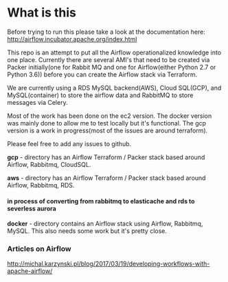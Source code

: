 # What is this

Before trying to run this please take a look at the documentation here:  http://airflow.incubator.apache.org/index.html

This repo is an attempt to put all the Airflow operationalized knowledge into one place.  Currently there are several AMI's that need to be created via Packer initially(one for Rabbit MQ and one for Airflow(either Python 2.7 or Python 3.6)) before you can create the Airflow stack via Terraform.  

We are currently using a RDS MySQL backend(AWS), Cloud SQL(GCP), and MySQL(container) to store the airflow data and RabbitMQ to store messages via Celery.  

Most of the work has been done on the ec2 version.  The docker version was mainly done to allow me to test locally but it's functional.  The gcp version is a work in progress(most of the issues are around terraform).

Please feel free to add any issues to github.

**gcp** -  directory has an Airflow Terraform / Packer stack based around Airflow, Rabbitmq, CloudSQL. 

**aws** -  directory has an Airflow Terraform / Packer stack based around Airflow, Rabbitmq, RDS.
  #### in process of converting from rabbitmq to elasticache and rds to severless aurora

**docker** - directory contains an Airflow stack using Airflow, Rabbitmq, MySQL.  This also needs some work but it's pretty close.

### Articles on Airflow

<http://michal.karzynski.pl/blog/2017/03/19/developing-workflows-with-apache-airflow/>
